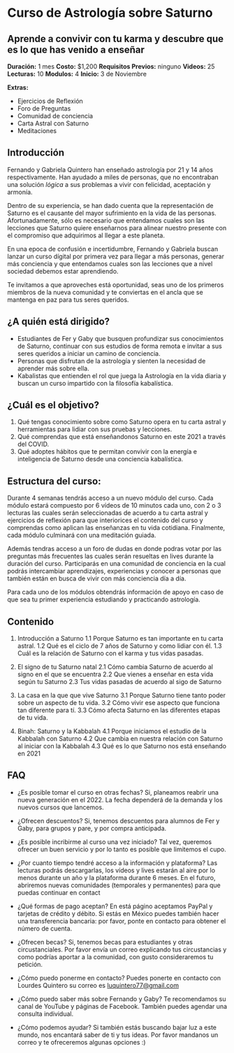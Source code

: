 # Curso de Astrología sobre Saturno
## Aprende a convivir con tu karma y descubre que es lo que has venido a enseñar

**Duración:** 1 mes
**Costo:** $1,200
**Requisitos Previos:** ninguno
**Videos:** 25
**Lecturas:** 10
**Modulos:** 4
**Inicio:** 3 de Noviembre

**Extras:**
* Ejercicios de Reflexión
* Foro de Preguntas
* Comunidad de conciencia
* Carta Astral con Saturno
* Meditaciones


## Introducción

Fernando y Gabriela Quintero han enseñado astrología por 21 y 14 años respectivamente. Han ayudado a miles de personas, que no encontraban una solución *lógica* a sus problemas a vivir con felicidad, aceptación y armonía.

Dentro de su experiencia, se han dado cuenta que la representación de Saturno es el causante del mayor sufrimiento en la vida de las personas. Afortunadamente, sólo es necesario que entendamos cuales son las lecciones que Saturno quiere enseñarnos para alinear nuestro presente con el compromiso que adquirimos al llegar a este planeta.

En una epoca de confusión e incertidumbre, Fernando y Gabriela buscan lanzar un curso dígital por primera vez para llegar a más personas, generar más conciencia y que entendamos cuales son las lecciones que a nivel sociedad debemos estar aprendiendo.

Te invitamos a que aproveches está oportunidad, seas uno de los primeros miembros de la nueva comunidad y te conviertas en el ancla que se mantenga en paz para tus seres queridos.


## ¿A quién está dirigido?

* Estudiantes de Fer y Gaby que busquen profundizar sus conocimientos de Saturno, continuar con sus estudios de forma remota e invitar a sus seres queridos a iniciar un camino de conciencia.
* Personas que disfrutan de la astrología y sienten la necesidad de aprender más sobre ella.
* Kabalistas que entienden el rol que juega la Astrología en la vida diaria y buscan un curso impartido con la filosofía kabalística.


## ¿Cuál es el objetivo?

1. Qué tengas conocimiento sobre como Saturno opera en tu carta astral y herramientas para lidiar con sus pruebas y lecciones.
2. Qué comprendas que está enseñandonos Saturno en este 2021 a través del COVID.
3. Qué adoptes hábitos que te permitan convivir con la energía e inteligencia de Saturno desde una conciencia kabalística.


## Estructura del curso:

Durante 4 semanas tendrás acceso a un nuevo módulo del curso.
Cada módulo estará compuesto por 6 vídeos de 10 minutos cada uno, con 2 o 3 lecturas las cuales serán seleccionadas de acuerdo a tu carta astral y ejercicios de reflexión para que interiorices el contenido del curso y comprendas como aplican las enseñanzas en tu vida cotidiana. Finalmente, cada módulo culminará con una meditación guiada.

Además tendras acceso a un foro de dudas en donde podras votar por las preguntas más frecuentes las cuales serán resueltas en lives durante la duración del curso. Participarás en una comunidad de conciencia en la cual podrás intercambiar aprendizajes, experiencias y conocer a personas que también están en busca de vivir con más conciencia día a día.

Para cada uno de los módulos obtendrás información de apoyo en caso de que sea tu primer experiencia estudiando y practicando astrología.


## Contenido

1. Introducción a Saturno
1.1 Porque Saturno es tan importante en tu carta astral. 
1.2 Qué es el ciclo de 7 años de Saturno y como lidiar con él. 
1.3 Cuál es la relación de Saturno con el karma y tus vidas pasadas. 

2. El signo de tu Saturno natal
2.1 Cómo cambia Saturno de acuerdo al signo en el que se encuentra
2.2 Que vienes a enseñar en esta vida según tu Saturno
2.3 Tus vidas pasadas de acuerdo al sigo de Saturno

3. La casa en la que que vive Saturno
3.1 Porque Saturno tiene tanto poder sobre un aspecto de tu vida.
3.2 Cómo vivir ese aspecto que funciona tan diferente para tí.
3.3 Cómo afecta Saturno en las diferentes etapas de tu vida.


4. Binah: Saturno y la Kabbalah 
4.1 Porque iniciamos el estudio de la Kabbalah con Saturno 
4.2 Que cambia en nuestra relación con Saturno al iniciar con la Kabbalah
4.3 Qué es lo que Saturno nos está enseñando en 2021 


## FAQ
* ¿Es posible tomar el curso en otras fechas?
Si, planeamos reabrir una nueva generación en el 2022. La fecha dependerá de la demanda y los nuevos cursos que lancemos.

* ¿Ofrecen descuentos?
Si, tenemos descuentos para alumnos de Fer y Gaby, para grupos y pare, y por compra anticipada.

* ¿Es posible incribirme al curso una vez iniciado?
Tal vez, queremos ofrecer un buen servicio y por lo tanto es posible que limitemos el cupo.

* ¿Por cuanto tiempo tendré acceso a la información y plataforma?
Las lecturas podrás descargarlas, los vídeos y lives estarán al aire por lo menos durante un año y la plataforma durante 6 meses. En el futuro, abriremos nuevas comunidades (temporales y permanentes) para que puedas continuar en contact

* ¿Qué formas de pago aceptan?
En está págino aceptamos PayPal y tarjetas de crédito y débito. Si estás en México puedes también hacer una transferencia bancaria: por favor, ponte en contacto para obtener el número de cuenta.

* ¿Ofrecen becas?
Si, tenemos becas para estudiantes y otras circustanciales. Por favor envía un correo explicando tus circustancias y como podrías aportar a la comunidad, con gusto consideraremos tu petición.

* ¿Cómo puedo ponerme en contacto?
Puedes ponerte en contacto con Lourdes Quintero su correo es luquintero77@gmail.com

* ¿Cómo puedo saber más sobre Fernando y Gaby? 
Te recomendamos su canal de YouTube y páginas de Facebook. También puedes agendar una consulta individual.

* ¿Cómo podemos ayudar?
Si también estás buscando bajar luz a este mundo, nos encantará saber de ti y tus ideas. Por favor mandanos un correo y te ofreceremos algunas opciones :)

